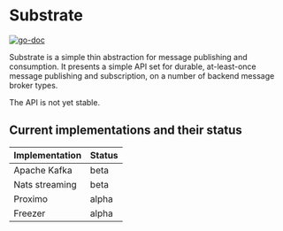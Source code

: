Substrate
=========

[![go-doc](https://godoc.org/github.com/uw-labs/substrate?status.svg)](https://godoc.org/github.com/uw-labs/substrate)

Substrate is a simple thin abstraction for message publishing and consumption.  It presents a simple API set for durable, at-least-once message publishing and subscription, on a number of backend message broker types.

The API is not yet stable.

Current implementations and their status
----------------------------------------

| Implementation                           | Status        |
| ---------------------------------------- | ------------- |
| Apache Kafka                             | beta          |
| Nats streaming                           | beta          |
| Proximo                                  | alpha         |
| Freezer                                  | alpha         |

